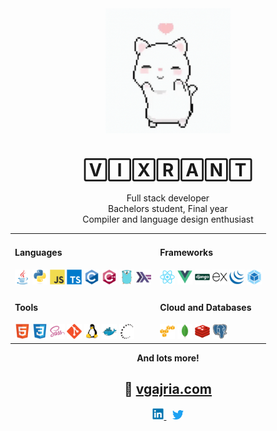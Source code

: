 <div align="center">
	<img src="https://raw.githubusercontent.com/vixrant/vixrant/master/cat.gif" width="200" height="200">
	<h1>🅅🄸🅇🅁🄰🄽🅃</h1>	
</div>

<div align="center">
  <div>Full stack developer </div>
  <div>Bachelors student, Final year </div>
  <div>Compiler and language design enthusiast </div>
</div>

<div align="center">
  <table>
    <tbody>
      <tr>
        <td>
          <h4>Languages</h4>
          <img src="https://raw.githubusercontent.com/vixrant/vixrant/master/devicons/svgs/java.svg" width="24">
          <img src="https://raw.githubusercontent.com/vixrant/vixrant/master/devicons/svgs/python.svg" width="24">
          <img src="https://raw.githubusercontent.com/vixrant/vixrant/master/devicons/svgs/javascript.svg" width="24">
          <img src="https://raw.githubusercontent.com/vixrant/vixrant/master/devicons/svgs/typescript.svg" width="24">
          <img src="https://raw.githubusercontent.com/vixrant/vixrant/master/devicons/svgs/c.svg" width="24">
          <img src="https://raw.githubusercontent.com/vixrant/vixrant/master/devicons/svgs/cplusplus.svg" width="24">
          <img src="https://raw.githubusercontent.com/vixrant/vixrant/master/devicons/svgs/go.svg" width="24">
          <img src="https://raw.githubusercontent.com/vixrant/vixrant/master/devicons/svgs/haskell.svg" width="24">
        </td>
        <td>
          <h4>Frameworks</h4>
          <img src="https://raw.githubusercontent.com/vixrant/vixrant/master/devicons/svgs/react.svg" width="24">
          <img src="https://raw.githubusercontent.com/vixrant/vixrant/master/devicons/svgs/vuejs.svg" width="24">
          <img src="https://raw.githubusercontent.com/vixrant/vixrant/master/devicons/svgs/django.svg" width="24">
          <img src="https://raw.githubusercontent.com/vixrant/vixrant/master/devicons/svgs/express.svg" width="24">
          <img src="https://raw.githubusercontent.com/vixrant/vixrant/master/devicons/svgs/jquery.svg" width="24">
          <img src="https://raw.githubusercontent.com/vixrant/vixrant/master/devicons/svgs/webpack.svg" width="24">
        </td>
      </tr>
      <tr>
        <td>
          <h4>Tools</h4>
          <img src="https://raw.githubusercontent.com/vixrant/vixrant/master/devicons/svgs/html5.svg" width="24">
          <img src="https://raw.githubusercontent.com/vixrant/vixrant/master/devicons/svgs/css3.svg" width="24">
          <img src="https://raw.githubusercontent.com/vixrant/vixrant/master/devicons/svgs/sass.svg" width="24">
          <img src="https://raw.githubusercontent.com/vixrant/vixrant/master/devicons/svgs/git.svg" width="24">
          <img src="https://raw.githubusercontent.com/vixrant/vixrant/master/devicons/svgs/linux.svg" width="24">
          <img src="https://raw.githubusercontent.com/vixrant/vixrant/master/devicons/svgs/docker.svg" width="24">
          <img src="https://raw.githubusercontent.com/vixrant/vixrant/master/devicons/svgs/ssh.svg" width="24">
        </td>
        <td>
          <h4>Cloud and Databases</h4>
          <img src="https://raw.githubusercontent.com/vixrant/vixrant/master/devicons/svgs/amazonwebservices.svg" width="24">
          <img src="https://raw.githubusercontent.com/vixrant/vixrant/master/devicons/svgs/mongodb.svg" width="24">
          <img src="https://raw.githubusercontent.com/vixrant/vixrant/master/devicons/svgs/redis.svg" width="24">
          <img src="https://raw.githubusercontent.com/vixrant/vixrant/master/devicons/svgs/postgresql.svg" width="24">
        </td>
      </tr>
    </tbody>
  </table>

  <b>And lots more!</b>
</div>

<div align="center">
  <h2>
    🧶
    <a href="https://www.vgajria.com">vgajria.com</a>
  </h2>

  <a href="https://www.linkedin.com/in/vikrantgajria">
    <img src="https://raw.githubusercontent.com/vixrant/vixrant/master/devicons/svgs/linkedin.svg" width="18">
  </a>
  &ThickSpace;
  <a href="https://www.twitter.com/vixrant">
    <img src="https://raw.githubusercontent.com/vixrant/vixrant/master/devicons/svgs/twitter.svg" width="18">
  </a>
</div>
